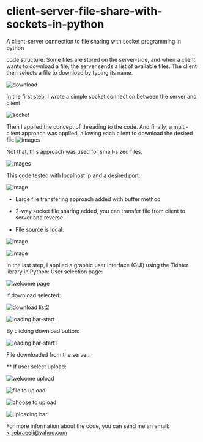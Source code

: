 # client-server-file-share-with-sockets-in-python
A client-server connection to file sharing with socket programming in python

code structure:
Some files are stored on the server-side, and when a client wants to download a file, the server sends a list of available files. The client then selects a file to download by typing its name.

![download](https://github.com/kazem2022/client-server-file-share-with-sockets-in-python/assets/118965194/cf1f5572-f67f-4594-855b-a3551c68566b)


In the first step, I wrote a simple socket connection between the server and client

![socket](https://github.com/kazem2022/client-server-file-share-with-sockets-in-python/assets/118965194/86daa318-bbad-4301-9636-c6dd8f65ab84)

Then I applied the concept of threading to the code.
And finally, a multi-client approach was applied, allowing each client to download the desired file
![images](https://github.com/kazem2022/client-server-file-share-with-sockets-in-python/assets/118965194/2ebf3c17-72e9-4349-9bec-9ceb3af67c36)

Not that, this approach was used for small-sized files.

![images](https://github.com/kazem2022/client-server-file-share-with-sockets-in-python/assets/118965194/3e9b7bf8-f7cd-43da-be38-8fe5391ccac8)

This code tested with localhost ip and a desired port:

![image](https://github.com/kazem2022/client-server-file-share-with-sockets-in-python/assets/118965194/55a9fec1-9b9e-4cfd-bae6-9e0ad0a022f3)

* Large file transfering approach added with buffer method

* 2-way socket file sharing added, you can transfer file from client to server and reverse.

* File source is local:


![image](https://github.com/kazem2022/client-server-file-share-with-sockets-in-python/assets/118965194/805ebdfd-a42a-4c13-9896-4c7e2373be10)

![image](https://github.com/kazem2022/client-server-file-share-with-sockets-in-python/assets/118965194/fd9bd9b3-da60-4cea-ba5a-604a266ea3d6)

In the last step, I applied a graphic user interface (GUI) using the Tkinter library in Python:
User selection page:

![welcome page](https://github.com/kazem2022/client-server-file-share-with-sockets-in-python/assets/118965194/ac94464d-6ca1-4d41-a990-04e6a8060305)

If download selected:

![download list2](https://github.com/kazem2022/client-server-file-share-with-sockets-in-python/assets/118965194/7d9cd08a-db17-4f2c-bab9-f0ec7fe314aa)


![loading bar-start](https://github.com/kazem2022/client-server-file-share-with-sockets-in-python/assets/118965194/c0d88f3b-4e08-49b6-b2a5-ceb09d420128)

By clicking download button:

![loading bar-start1](https://github.com/kazem2022/client-server-file-share-with-sockets-in-python/assets/118965194/f27096f5-9c67-4f4d-8967-bd2832b19487)


File downloaded from the server.

** If user select upload:

![welcome upload](https://github.com/kazem2022/client-server-file-share-with-sockets-in-python/assets/118965194/f106f49b-b9f5-407b-a347-b180d51dd2e3)

![file to upload](https://github.com/kazem2022/client-server-file-share-with-sockets-in-python/assets/118965194/bf1c7ecb-7c5b-4ef1-a177-9a5f2824f89a)

![choose to upload](https://github.com/kazem2022/client-server-file-share-with-sockets-in-python/assets/118965194/20b64c4f-6223-4527-9ca6-6c18504f542b)


![uploading bar](https://github.com/kazem2022/client-server-file-share-with-sockets-in-python/assets/118965194/4a35c3dd-be99-4806-bd7b-2bb856ffd30c)


For more information about the code, you can send me an email: k_jebraeeli@yahoo.com
